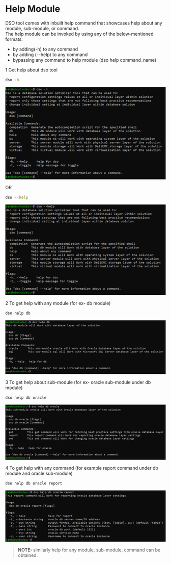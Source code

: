 
# Help Module

DSO tool comes with inbuilt help command that showcases help about any module, sub-module, or command.  
The help module can be invoked by using any of the below-mentioned formats:
- by adding(-h) to any command
- by adding (--help) to any command
- bypassing any command to help module (dso help command_name)

1 Get help about dso tool
```bash
dso -h
```
![dso help 1](../images/dso_help.png)

OR

```bash
dso --help
```
![dso help 2](../images/dso_help_2.png)

2 To get help with any module (for ex- db module)
```bash
dso help db 
```
![dso help module](../images/dso_help_module.png)

3 To get help about sub-module (for ex- oracle sub-module under db module)
```bash
dso help db oracle
```
![dso help sub-module](../images/dso_help_module_subModule.png)

4 To get help with any command (for example report command under db module and oracle sub-module)
```bash
dso help db oracle report
```
![dso help command](../images/dso_help_module_subModule_command.png)

> **NOTE:** similarly help for any module, sub-module, command can be obtained.

